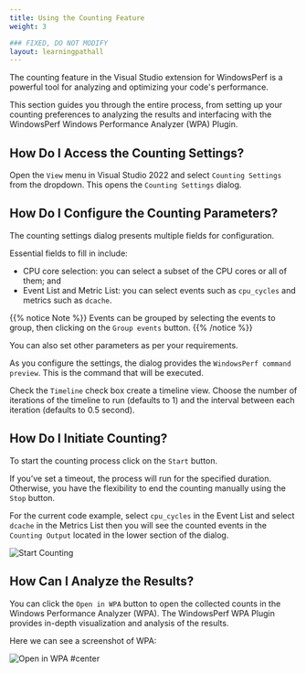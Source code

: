 ```yaml
---
title: Using the Counting Feature
weight: 3

### FIXED, DO NOT MODIFY
layout: learningpathall
---
```


The counting feature in the Visual Studio extension for WindowsPerf is a powerful tool for analyzing and optimizing your code's performance.

This section guides you through the entire process, from setting up your counting preferences to analyzing the results and interfacing with the WindowsPerf Windows
Performance Analyzer (WPA) Plugin.

## How Do I Access the Counting Settings? 

Open the `View` menu in Visual Studio 2022 and select `Counting Settings` from the dropdown. This opens the `Counting Settings` dialog.

## How Do I Configure the Counting Parameters?

The counting settings dialog presents multiple fields for configuration. 

Essential fields to fill in include:

- CPU core selection: you can select a subset of the CPU cores or all of them; and
- Event List and Metric List: you can select events such as `cpu_cycles` and metrics such as `dcache`.

{{% notice Note %}}
Events can be grouped by selecting the events to group, then clicking on the `Group events` button.
{{% /notice %}}

You can also set other parameters as per your requirements.

As you configure the settings, the dialog provides the `WindowsPerf command preview`. This is the command that will be executed.
     
Check the `Timeline` check box create a timeline view.  Choose the number of iterations of the timeline to run (defaults to 1) and the interval between each iteration (defaults to 0.5 second).

## How Do I Initiate Counting?

To start the counting process click on the `Start` button. 

If you’ve set a timeout, the process will run for the specified duration. Otherwise, you have the flexibility to end the counting manually using the `Stop` button.

For the current code example, select `cpu_cycles` in the Event List and select `dcache` in the Metrics List then you will see the counted events in the `Counting Output` located in the lower section of the dialog. 

![Start Counting](./start-counting.png)

## How Can I Analyze the Results? 

You can click the `Open in WPA` button to open the collected counts in the Windows Performance Analyzer (WPA). The WindowsPerf WPA Plugin provides in-depth visualization and analysis of the results.

Here we can see a screenshot of WPA:

![Open in WPA #center](./open-in-wpa.png)
